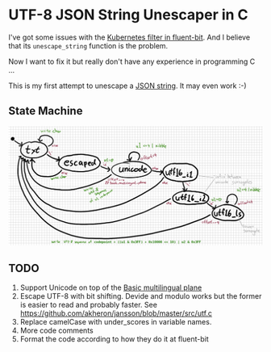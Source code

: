 # UTF-8 JSON String Unescaper in C

I've got some issues with the
[Kubernetes filter in fluent-bit](https://github.com/fluent/fluent-bit/tree/master/plugins/filter_kubernetes).
And I believe that its `unescape_string` function is the problem.

Now I want to fix it but really don't have any experience in programming C ...

This is my first attempt to unescape a
[JSON string](http://www.ietf.org/rfc/rfc4627.txt). It may even work :-)


## State Machine
![state machine](state-machine.png)

## TODO

1. Support Unicode on top of the
[Basic multilingual plane](https://en.wikipedia.org/wiki/Plane_%28Unicode%29#Basic_Multilingual_Plane)
2. Escape UTF-8 with bit shifting. Devide and modulo works but the former is easier to read and probably faster. See https://github.com/akheron/jansson/blob/master/src/utf.c
3. Replace camelCase with under_scores in variable names.
4. More code comments
5. Format the code according to how they do it at fluent-bit
